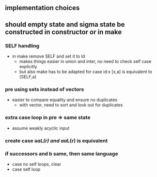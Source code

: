 ## implementation choices

## should empty state and sigma state be constructed in constructor or in make

### SELF handling
* in make remove SELF and set it to Id
    * makes things easier in union and inter, no need to check self case explicitly
    * but also make has to be adapted for case id:x [x,a] is equivalent to [SELF,a]

### pre using sets instead of vectors
* easier to compare equality and ensure no duplicates 
    * with vector, need to sort and look out for duplicates


### extra case loop in pre => same state 
* assume weakly acyclic input

### create case a*aL(r) and aa*L(r) is equivalent

### if successors and b same, then same language 
* case no self loops, clear 
* case self loop 

